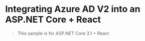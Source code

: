 # Integrating Azure AD V2 into an ASP.NET Core + React

> This sample is for ASP.NET Core 3.1 + React


